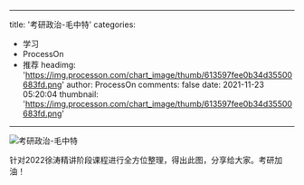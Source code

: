 
---
title: '考研政治-毛中特'
categories: 
 - 学习
 - ProcessOn
 - 推荐
headimg: 'https://img.processon.com/chart_image/thumb/613597fee0b34d35500683fd.png'
author: ProcessOn
comments: false
date: 2021-11-23 05:20:04
thumbnail: 'https://img.processon.com/chart_image/thumb/613597fee0b34d35500683fd.png'
---

<div>   
<img class="thumb" alt="考研政治-毛中特" src="https://img.processon.com/chart_image/thumb/613597fee0b34d35500683fd.png" referrerpolicy="no-referrer">
<p>针对2022徐涛精讲阶段课程进行全方位整理，得出此图，分享给大家。考研加油！</p>  
</div>
            